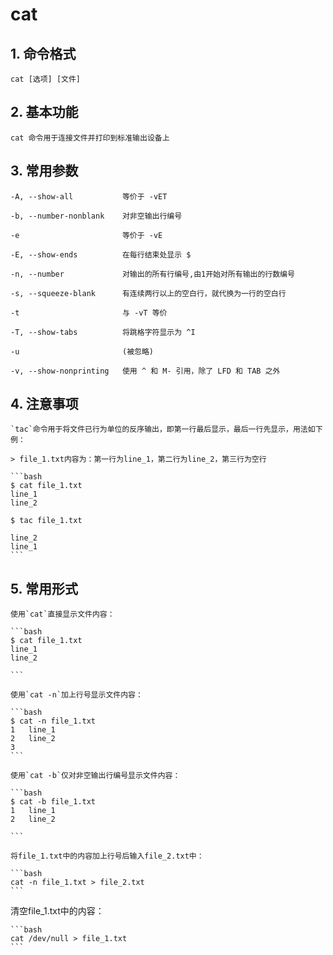 # cat

## 1. 命令格式

    cat [选项] [文件]

## 2. 基本功能

    cat 命令用于连接文件并打印到标准输出设备上

## 3. 常用参数

    -A, --show-all           等价于 -vET

    -b, --number-nonblank    对非空输出行编号

    -e                       等价于 -vE

    -E, --show-ends          在每行结束处显示 $

    -n, --number             对输出的所有行编号,由1开始对所有输出的行数编号

    -s, --squeeze-blank      有连续两行以上的空白行，就代换为一行的空白行

    -t                       与 -vT 等价

    -T, --show-tabs          将跳格字符显示为 ^I

    -u                       (被忽略)

    -v, --show-nonprinting   使用 ^ 和 M- 引用，除了 LFD 和 TAB 之外

## 4. 注意事项

    `tac`命令用于将文件已行为单位的反序输出，即第一行最后显示，最后一行先显示，用法如下例：

    > file_1.txt内容为：第一行为line_1，第二行为line_2，第三行为空行

    ```bash
    $ cat file_1.txt
    line_1
    line_2

    $ tac file_1.txt

    line_2
    line_1
    ```

## 5. 常用形式

    使用`cat`直接显示文件内容：

    ```bash
    $ cat file_1.txt
    line_1
    line_2

    ```

    使用`cat -n`加上行号显示文件内容：
    
    ```bash
    $ cat -n file_1.txt
    1   line_1
    2   line_2
    3
    ```

    使用`cat -b`仅对非空输出行编号显示文件内容：

    ```bash
    $ cat -b file_1.txt
    1   line_1
    2   line_2

    ```

    将file_1.txt中的内容加上行号后输入file_2.txt中：

    ```bash
    cat -n file_1.txt > file_2.txt
    ```

   清空file_1.txt中的内容：

    ```bash
    cat /dev/null > file_1.txt
    ```
